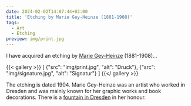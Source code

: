 ```yaml
---
date: 2024-02-02T14:07:44+02:00
title: 'Etching by Marie Gey-Heinze (1881-1908)'
tags:
  - Art
  - Etching
preview: img/print.jpg
---
```


I have acquired an etching by [Marie Gey-Heinze](https://de.wikipedia.org/wiki/Marie_Gey-Heinze) (1881-1908)...
<!--more-->

{{< gallery >}}
[
  {"src": "img/print.jpg", "alt": "Druck"},
  {"src": "img/signature.jpg", "alt": "Signatur"}
]
{{</ gallery >}}

The etching is dated 1904.
Marie Gey-Heinze was an artist who worked in Dresden and was mainly known for her graphic works and book decorations. There is a [fountain in Dresden](https://de.wikipedia.org/wiki/Marie-Gey-Brunnen) in her honour.
